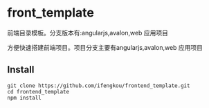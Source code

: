 # front_template
前端目录模板。分支版本有:angularjs,avalon,web 应用项目

方便快速搭建前端项目。项目分支主要有angularjs,avalon,web 应用项目

## Install

    git clone https://github.com/ifengkou/frontend_template.git
    cd frontend_template
    npm install
